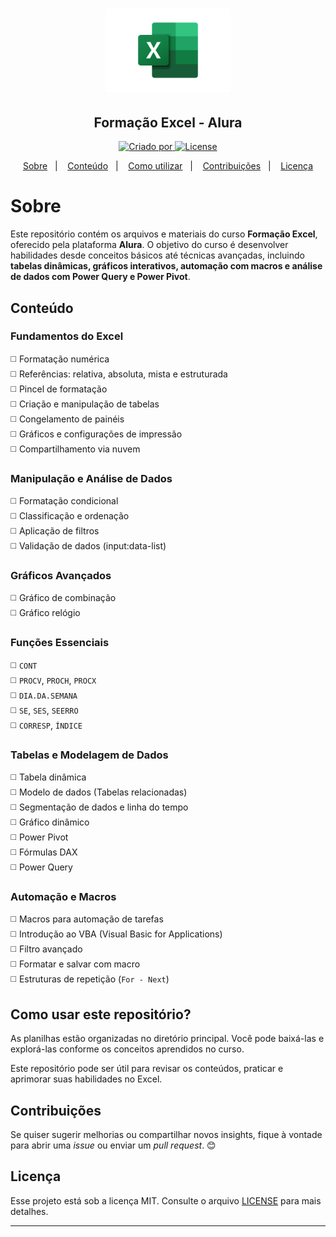 <h1 align="center">
    <img alt="Ícone Excel" title="Ícone Excel" src="assets/excel-logo.png" width="200px" />
</h1>

<h2 align="center">Formação Excel - Alura</h2>

<p align="center">
 <a href="https://www.linkedin.com/in/pedromiguelsbs/">
   <img alt="Criado por" src="https://img.shields.io/static/v1?label=Criado por&message=pedromiguelsbs&color=33C481&labelColor=000000">
 </a>
 <a href="https://github.com/pedromiguelsbs/formacao-excel/blob/main/LICENSE">
   <img alt="License" src="https://img.shields.io/static/v1?label=License&message=MIT&color=33C481&labelColor=000000">
 </a>
</p>

<p align="center">
  <a href="#sobre">Sobre</a>&nbsp;&nbsp;&nbsp;|&nbsp;&nbsp;&nbsp;
  <a href="#conteúdo">Conteúdo</a>&nbsp;&nbsp;&nbsp;|&nbsp;&nbsp;&nbsp;
  <a href="#como-usar-este-repositório">Como utilizar</a>&nbsp;&nbsp;&nbsp;|&nbsp;&nbsp;&nbsp;
  <a href="#contribuições">Contribuições</a>&nbsp;&nbsp;&nbsp;|&nbsp;&nbsp;&nbsp;
  <a href="#licença">Licença</a>
</p>

# Sobre 

Este repositório contém os arquivos e materiais do curso **Formação Excel**, oferecido pela plataforma **Alura**. O objetivo do curso é desenvolver habilidades desde conceitos básicos até técnicas avançadas, incluindo **tabelas dinâmicas, gráficos interativos, automação com macros e análise de dados com Power Query e Power Pivot**.  

## Conteúdo  

### Fundamentos do Excel  
◻️ Formatação numérica  
◻️ Referências: relativa, absoluta, mista e estruturada  
◻️ Pincel de formatação  
◻️ Criação e manipulação de tabelas  
◻️ Congelamento de painéis  
◻️ Gráficos e configurações de impressão  
◻️ Compartilhamento via nuvem  

### Manipulação e Análise de Dados  
◻️ Formatação condicional  
◻️ Classificação e ordenação  
◻️ Aplicação de filtros  
◻️ Validação de dados (input:data-list)  

### Gráficos Avançados  
◻️ Gráfico de combinação  
◻️ Gráfico relógio  

### Funções Essenciais  
◻️ `CONT`  
◻️ `PROCV`, `PROCH`, `PROCX`  
◻️ `DIA.DA.SEMANA`  
◻️ `SE`, `SES`, `SEERRO`  
◻️ `CORRESP`, `ÍNDICE`  

### Tabelas e Modelagem de Dados  
◻️ Tabela dinâmica  
◻️ Modelo de dados (Tabelas relacionadas)  
◻️ Segmentação de dados e linha do tempo  
◻️ Gráfico dinâmico  
◻️ Power Pivot  
◻️ Fórmulas DAX  
◻️ Power Query  

### Automação e Macros  
◻️ Macros para automação de tarefas  
◻️ Introdução ao VBA (Visual Basic for Applications)  
◻️ Filtro avançado  
◻️ Formatar e salvar com macro  
◻️ Estruturas de repetição (`For - Next`)  

## Como usar este repositório?  
As planilhas estão organizadas no diretório principal. Você pode baixá-las e explorá-las conforme os conceitos aprendidos no curso.  

Este repositório pode ser útil para revisar os conteúdos, praticar e aprimorar suas habilidades no Excel.  

## Contribuições
Se quiser sugerir melhorias ou compartilhar novos insights, fique à vontade para abrir uma _issue_ ou enviar um _pull request_. 😊  

## Licença

Esse projeto está sob a licença MIT. Consulte o arquivo [LICENSE](https://github.com/pedromiguelsbs/formacao-excel/blob/main/LICENSE) para mais detalhes.

---